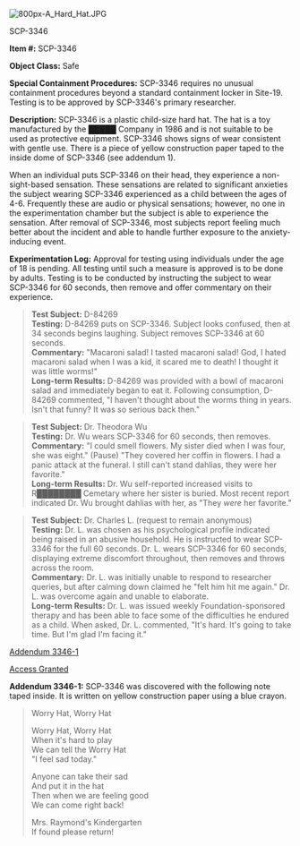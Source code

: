 ![800px-A_Hard_Hat.JPG](https://upload.wikimedia.org/wikipedia/commons/thumb/3/35/A_Hard_Hat.JPG/800px-A_Hard_Hat.JPG)

SCP-3346

**Item #:** SCP-3346

**Object Class:** Safe

**Special Containment Procedures:** SCP-3346 requires no unusual containment procedures beyond a standard containment locker in Site-19. Testing is to be approved by SCP-3346's primary researcher.

**Description:** SCP-3346 is a plastic child-size hard hat. The hat is a toy manufactured by the █████ Company in 1986 and is not suitable to be used as protective equipment. SCP-3346 shows signs of wear consistent with gentle use. There is a piece of yellow construction paper taped to the inside dome of SCP-3346 (see addendum 1).

When an individual puts SCP-3346 on their head, they experience a non-sight-based sensation. These sensations are related to significant anxieties the subject wearing SCP-3346 experienced as a child between the ages of 4-6. Frequently these are audio or physical sensations; however, no one in the experimentation chamber but the subject is able to experience the sensation. After removal of SCP-3346, most subjects report feeling much better about the incident and able to handle further exposure to the anxiety-inducing event.

**Experimentation Log:** Approval for testing using individuals under the age of 18 is pending. All testing until such a measure is approved is to be done by adults. Testing is to be conducted by instructing the subject to wear SCP-3346 for 60 seconds, then remove and offer commentary on their experience.

> **Test Subject:** D-84269  
> **Testing:** D-84269 puts on SCP-3346. Subject looks confused, then at 34 seconds begins laughing. Subject removes SCP-3346 at 60 seconds.  
> **Commentary:** "Macaroni salad! I tasted macaroni salad! God, I hated macaroni salad when I was a kid, it scared me to death! I thought it was little worms!"  
> **Long-term Results:** D-84269 was provided with a bowl of macaroni salad and immediately began to eat it. Following consumption, D-84269 commented, "I haven't thought about the worms thing in years. Isn't that funny? It was so serious back then."

> **Test Subject:** Dr. Theodora Wu  
> **Testing:** Dr. Wu wears SCP-3346 for 60 seconds, then removes.  
> **Commentary:** "I could smell flowers. My sister died when I was four, she was eight." (Pause) "They covered her coffin in flowers. I had a panic attack at the funeral. I still can't stand dahlias, they were her favorite."  
> **Long-term Results:** Dr. Wu self-reported increased visits to R████████ Cemetary where her sister is buried. Most recent report indicated Dr. Wu brought dahlias with her, as "They _were_ her favorite."

> **Test Subject:** Dr. Charles L. (request to remain anonymous)  
> **Testing:** Dr. L. was chosen as his psychological profile indicated being raised in an abusive household. He is instructed to wear SCP-3346 for the full 60 seconds. Dr. L. wears SCP-3346 for 60 seconds, displaying extreme discomfort throughout, then removes and throws across the room.  
> **Commentary:** Dr. L. was initially unable to respond to researcher queries, but after calming down claimed he "felt him hit me again." Dr. L. was overcome again and unable to elaborate.  
> **Long-term Results:** Dr. L. was issued weekly Foundation-sponsored therapy and has been able to face some of the difficulties he endured as a child. When asked, Dr. L. commented, "It's hard. It's going to take time. But I'm glad I'm facing it."

[Addendum 3346-1](javascript:;)

[Access Granted](javascript:;)

**Addendum 3346-1:** SCP-3346 was discovered with the following note taped inside. It is written on yellow construction paper using a blue crayon.

> Worry Hat, Worry Hat
> 
> Worry Hat, Worry Hat  
> When it's hard to play  
> We can tell the Worry Hat  
> "I feel sad today."
> 
> Anyone can take their sad  
> And put it in the hat  
> Then when we are feeling good  
> We can come right back!
> 
> Mrs. Raymond's Kindergarten  
> If found please return!